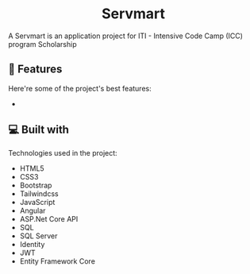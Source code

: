 <h1 align="center" id="title">Servmart</h1>

<p id="description">A Servmart is an application project for ITI - Intensive Code Camp (ICC) program Scholarship</p>

<h2>🧐 Features</h2>

Here're some of the project's best features:

-

<h2>💻 Built with</h2>

Technologies used in the project:

*   HTML5
*   CSS3
*   Bootstrap
*   Tailwindcss
*   JavaScript
*   Angular
*   ASP.Net Core API
*   SQL
*   SQL Server
*   Identity
*   JWT
*   Entity Framework Core
